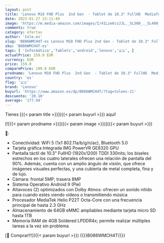 ```yaml
---
layout: post
title: 'Lenovo M10 FHD Plus  2nd Gen  - Tablet de 10.3" FullHD  MediaTek Helio P22T  4 GB de RAM  64 GB ampliables hasta 1 TB  2 Altavoces  Wifi + Bluetooth  Android 9 Pie  - Color Plata'
date: 2023-01-27 23:11:49
image: 'https://m.media-amazon.com/images/I/41Lze6csJJL._SL500_._SL400_.jpg'
comments: true
category: ofertas
author: 'tole.es'
slug: 'B086WMCH4T-es Lenovo M10 FHD Plus 2nd Gen - Tablet de 10.3" FullHD...'
sku: 'B086WMCH4T-es'
tags: [ 'Informática','Tablets','android','lenovo','🇪🇸', ]
actualPrice: 159.0 EUR
currency: EUR
price: 159.0
comparePrice: 199.0 EUR
prodname: 'Lenovo M10 FHD Plus  2nd Gen  - Tablet de 10.3" FullHD  MediaTek Helio P22T  4 GB de RAM  64 GB ampliables hasta 1 TB  2 Altavoces  Wifi + Bluetooth  Android 9 Pie  - Color Plata'
country: 'es'
flag: '🇪🇸'
brand: 'Lenovo'
buyurl: 'https://www.amazon.es/dp/B086WMCH4T/?tag=tolees-21'
descuento: '20.10'
average: '177.94'
---
```


Tienes [{{< param title >}}]({{< param buyurl >}}) aqui!

[![{{< param prodname >}}]({{< param image >}})]({{< param buyurl >}})

🔎:

- Conectividad: WiFi 5 (1x1 802.11a/b/g/n/ac), Bluetooth 5.0
- Tarjeta gráfica Integrada IMG PowerVR GE8320 GPU
- Pantalla táctil de 10.3" FullHD (1920x1200) TDDI 330nits; los biseles estrechos en los cuatro laterales ofrecen una relación de pantalla del 90%. Además, cuenta con un amplio ángulo de visión, que ofrece imágenes visuales perfectas, y una cubierta de metal completa, fina y de lujo.
- Cámara: frontal 5MP; trasera 8MP
- Sistema Operativo Android 9 (Pie)
- Altavoces (2) optimizados con Dolby Atmos: ofrecen un sonido nítido para cuando estés viendo vídeos o transmitiendo música
- Procesador MediaTek Helio P22T Octa-Core con una frecuencia principal de hasta 2.3 GHz
- Almacenamiento de 64GB eMMC ampliables mediante tarjeta micro SD hasta 1TB
- Memoria RAM de 4GB Soldered LPDDR4x; permite realizar múltiples tareas a la vez sin problema

[🛒 Comprar!!!]({{< param buyurl >}})
{{<world>}}B086WMCH4T{{</world>}}
